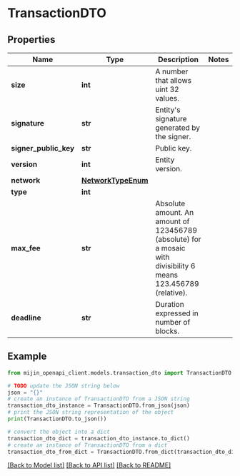 # TransactionDTO


## Properties

Name | Type | Description | Notes
------------ | ------------- | ------------- | -------------
**size** | **int** | A number that allows uint 32 values. | 
**signature** | **str** | Entity&#39;s signature generated by the signer. | 
**signer_public_key** | **str** | Public key. | 
**version** | **int** | Entity version. | 
**network** | [**NetworkTypeEnum**](NetworkTypeEnum.md) |  | 
**type** | **int** |  | 
**max_fee** | **str** | Absolute amount. An amount of 123456789 (absolute) for a mosaic with divisibility 6 means 123.456789 (relative). | 
**deadline** | **str** | Duration expressed in number of blocks. | 

## Example

```python
from mijin_openapi_client.models.transaction_dto import TransactionDTO

# TODO update the JSON string below
json = "{}"
# create an instance of TransactionDTO from a JSON string
transaction_dto_instance = TransactionDTO.from_json(json)
# print the JSON string representation of the object
print(TransactionDTO.to_json())

# convert the object into a dict
transaction_dto_dict = transaction_dto_instance.to_dict()
# create an instance of TransactionDTO from a dict
transaction_dto_from_dict = TransactionDTO.from_dict(transaction_dto_dict)
```
[[Back to Model list]](../README.md#documentation-for-models) [[Back to API list]](../README.md#documentation-for-api-endpoints) [[Back to README]](../README.md)


